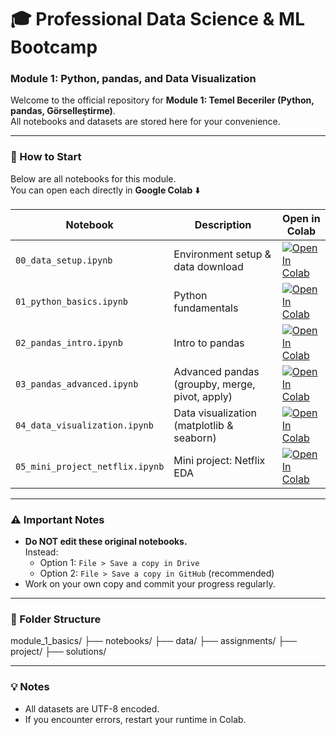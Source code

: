 # 🎓 Professional Data Science & ML Bootcamp  
### Module 1: Python, pandas, and Data Visualization

Welcome to the official repository for **Module 1: Temel Beceriler (Python, pandas, Görselleştirme)**.  
All notebooks and datasets are stored here for your convenience.

---

### 🚀 How to Start

Below are all notebooks for this module.  
You can open each directly in **Google Colab** ⬇️

| Notebook | Description | Open in Colab |
|-----------|--------------|----------------|
| `00_data_setup.ipynb` | Environment setup & data download | [![Open In Colab](https://colab.research.google.com/assets/colab-badge.svg)](https://colab.research.google.com/github/AsliMeydan1/professional-datascience-bootcamp/blob/main/module_1_basics/notebooks/00_data_setup_with_instructions.ipynb) |
| `01_python_basics.ipynb` | Python fundamentals | [![Open In Colab](https://colab.research.google.com/assets/colab-badge.svg)](https://colab.research.google.com/github/AsliMeydan1/professional-datascience-bootcamp/blob/main/module_1_basics/notebooks/01_python_basics.ipynb) |
| `02_pandas_intro.ipynb` | Intro to pandas | [![Open In Colab](https://colab.research.google.com/assets/colab-badge.svg)](https://colab.research.google.com/github/AsliMeydan1/professional-datascience-bootcamp/blob/main/module_1_basics/notebooks/02_pandas_intro.ipynb) |
| `03_pandas_advanced.ipynb` | Advanced pandas (groupby, merge, pivot, apply) | [![Open In Colab](https://colab.research.google.com/assets/colab-badge.svg)](https://colab.research.google.com/github/AsliMeydan1/professional-datascience-bootcamp/blob/main/module_1_basics/notebooks/03_pandas_advanced.ipynb) |
| `04_data_visualization.ipynb` | Data visualization (matplotlib & seaborn) | [![Open In Colab](https://colab.research.google.com/assets/colab-badge.svg)](https://colab.research.google.com/github/AsliMeydan1/professional-datascience-bootcamp/blob/main/module_1_basics/notebooks/04_data_visualization.ipynb) |
| `05_mini_project_netflix.ipynb` | Mini project: Netflix EDA | [![Open In Colab](https://colab.research.google.com/assets/colab-badge.svg)](https://colab.research.google.com/github/AsliMeydan1/professional-datascience-bootcamp/blob/main/module_1_basics/notebooks/05_mini_project_netflix.ipynb) |

---

### ⚠️ Important Notes
- **Do NOT edit these original notebooks.**  
  Instead:
  - Option 1: `File > Save a copy in Drive`
  - Option 2: `File > Save a copy in GitHub` (recommended)
- Work on your own copy and commit your progress regularly.

---

### 📂 Folder Structure
module_1_basics/
├── notebooks/
├── data/
├── assignments/
├── project/
├── solutions/


---

### 💡 Notes
- All datasets are UTF-8 encoded.
- If you encounter errors, restart your runtime in Colab.
